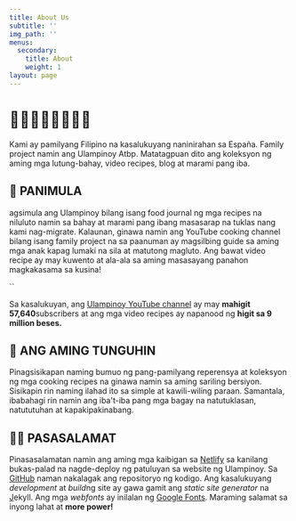 ```yaml
---
title: About Us
subtitle: ''
img_path: ''
menus:
  secondary:
    title: About
    weight: 1
layout: page
---
```

# 👨🏻👩🏻👧🏻👦🏻

Kami ay pamilyang Filipino na kasalukuyang naninirahan sa España. Family project namin ang Ulampinoy Atbp. Matatagpuan dito ang koleksyon ng aming mga lutung-bahay, video recipes, blog at marami pang iba.

## 📜 PANIMULA

agsimula ang Ulampinoy bilang isang food journal ng mga recipes na niluluto namin sa bahay at marami pang ibang masasarap na tuklas nang kami nag-migrate. Kalaunan, ginawa namin ang YouTube cooking channel bilang isang family project na sa paanuman ay magsilbing guide sa aming mga anak kapag lumaki na sila at matutong magluto. Ang bawat video recipe ay may kuwento at ala-ala sa aming masasayang panahon magkakasama sa kusina!

``

Sa kasalukuyan, ang [Ulampinoy YouTube channel](https://www.youtube.com/user/ulampinoy/videos) ay may **mahigit 57,640**subscribers at ang mga video recipes ay napanood ng **higit sa 9 million beses.**

## 🎯 ANG AMING TUNGUHIN

Pinagsisikapan naming bumuo ng pang-pamilyang reperensya at koleksyon ng mga cooking recipes na ginawa namin sa aming sariling bersiyon. Sisikapin rin naming ilahad ito sa simple at kawili-wiling paraan. Samantala, ibabahagi rin namin ang iba't-iba pang mga bagay na natutuklasan, natututuhan at kapakipakinabang.

## 🙏🏼 PASASALAMAT

Pinasasalamatan namin ang aming mga kaibigan sa [Netlify](https://www.netlify.com/) sa kanilang bukas-palad na nagde-deploy ng patuluyan sa website ng Ulampinoy. Sa [GitHub](https://github.com/ulampinoy) naman nakalagak ang repositoryo ng kodigo. Ang kasalukuyang *development* at *build*ng site ay gawa gamit ang *static site generator* na [J](https://www.gatsbyjs.org/)ekyll. Ang mga *webfonts* ay inilalan ng [Google Fonts](https://fonts.google.com/). Maraming salamat sa inyong lahat at **more power!**
